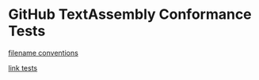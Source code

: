 # GitHub TextAssembly Conformance Tests

[filename conventions](filename-conventions/README.md)

[link tests](link-tests/README.md)

